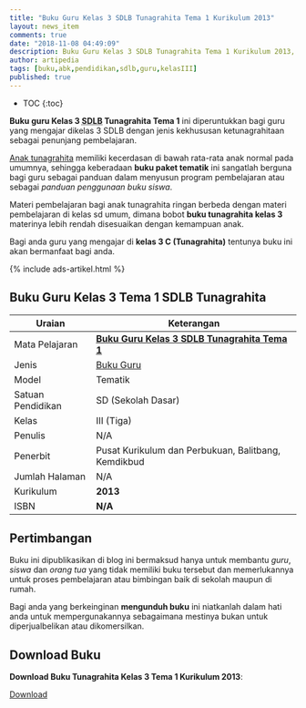 ```yaml
---
title: "Buku Guru Kelas 3 SDLB Tunagrahita Tema 1 Kurikulum 2013"
layout: news_item
comments: true
date: "2018-11-08 04:49:09"
description: Buku Guru Kelas 3 SDLB Tunagrahita Tema 1 Kurikulum 2013, buku paket tematik yang diperuntukkan bagi guru kelas 3 tunagrahita.
author: artipedia
tags: [buku,abk,pendidikan,sdlb,guru,kelasIII]
published: true
---
```

* TOC
{:toc}

**Buku guru Kelas 3 <acronym title="Sekolah Dasar Luar Biasa">SDLB</acronym> Tunagrahita Tema 1** ini diperuntukkan bagi guru yang mengajar dikelas 3 SDLB dengan jenis kekhususan ketunagrahitaan sebagai penunjang pembelajaran.

[Anak tunagrahita](https://artipedia.id/wiki/tunagrahita.html) memiliki kecerdasan di bawah rata-rata anak normal pada umumnya, sehingga keberadaan **buku paket tematik** ini sangatlah berguna bagi guru sebagai panduan dalam menyusun program pembelajaran atau sebagai *panduan penggunaan buku siswa*.

Materi pembelajaran bagi anak tunagrahita ringan berbeda dengan materi pembelajaran di kelas sd umum, dimana bobot **buku tunagrahita kelas 3** materinya lebih rendah disesuaikan dengan kemampuan anak.

Bagi anda guru yang mengajar di **kelas 3 C (Tunagrahita)** tentunya buku ini akan bermanfaat bagi anda.

{% include ads-artikel.html %}

## Buku Guru Kelas 3 Tema 1 SDLB Tunagrahita  

|Uraian|Keterangan|
| --- | --- |
|Mata Pelajaran|<a href="/wiki/buku-guru-kelas-3-sdlb-tunagrahita-tema-1-k13.html" title="Buku Guru Kelas 3 Tema 1 SDLB Tunagrahita"><strong>Buku Guru Kelas 3 SDLB Tunagrahita Tema 1</strong></a>|
|Jenis|<a href="/buku" title="Buku Guru" target="_blank">Buku Guru</a>|
|Model|Tematik|
|Satuan Pendidikan|SD (Sekolah Dasar)|
|Kelas|III (Tiga)|
|Penulis|N/A|
|Penerbit|Pusat Kurikulum dan Perbukuan, Balitbang, Kemdikbud|
|Jumlah Halaman|N/A|
|Kurikulum|<strong>2013</strong>|
|ISBN|<strong>N/A</strong>|

## Pertimbangan
Buku ini dipublikasikan di blog ini bermaksud hanya untuk membantu _guru_, _siswa_ dan _orang tua_ yang tidak memiliki buku tersebut dan memerlukannya untuk proses pembelajaran atau bimbingan baik di sekolah maupun di rumah.

Bagi anda yang berkeinginan <b>mengunduh buku</b> ini niatkanlah dalam hati anda untuk mempergunakannya sebagaimana mestinya bukan untuk diperjualbelikan atau dikomersilkan.
  
## Download Buku
**Download Buku Tunagrahita Kelas 3 Tema 1 Kurikulum 2013**:
<p class="center"><a class="button download" href="https://docs.google.com/uc?export=download&id=1b4-HfJtjWwQrJMLkDaNXfI6M5zBXj_B9" rel="nofollow" target="_blank" title="Download">Download</a></p>
